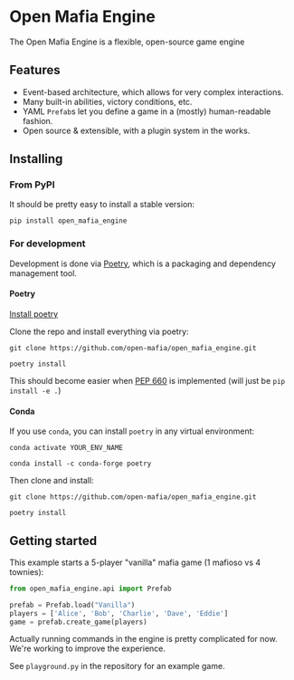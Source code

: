 # Open Mafia Engine

The Open Mafia Engine is a flexible, open-source game engine

## Features

- Event-based architecture, which allows for very complex interactions.
- Many built-in abilities, victory conditions, etc.
- YAML `Prefab`s let you define a game in a (mostly) human-readable fashion.
- Open source & extensible, with a plugin system in the works.

## Installing

### From PyPI

It should be pretty easy to install a stable version:

`pip install open_mafia_engine`

### For development

Development is done via [Poetry](https://python-poetry.org/), which is a
packaging and dependency management tool.

#### Poetry

[Install poetry](https://python-poetry.org/docs/#installation)

Clone the repo and install everything via poetry:

`git clone https://github.com/open-mafia/open_mafia_engine.git`

`poetry install`

This should become easier when [PEP 660](https://www.python.org/dev/peps/pep-0660/)
is implemented (will just be `pip install -e .`)

#### Conda

If you use `conda`, you can install `poetry` in any virtual environment:

`conda activate YOUR_ENV_NAME`

`conda install -c conda-forge poetry`

Then clone and install:

`git clone https://github.com/open-mafia/open_mafia_engine.git`

`poetry install`

## Getting started

This example starts a 5-player "vanilla" mafia game (1 mafioso vs 4 townies):

```python
from open_mafia_engine.api import Prefab

prefab = Prefab.load("Vanilla")
players = ['Alice', 'Bob', 'Charlie', 'Dave', 'Eddie']
game = prefab.create_game(players)
```

Actually running commands in the engine is pretty complicated for now.
We're working to improve the experience.

See `playground.py` in the repository for an example game.
